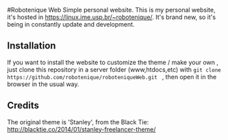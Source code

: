 #Robotenique Web
Simple personal website. This is my personal website, it's hosted in https://linux.ime.usp.br/~robotenique/. It's brand new, so it's being in constantly update and development.

## Installation
If you want to install the website to customize the theme / make your own , just clone this repository in a server folder (www,htdocs,etc) with `git clone https://github.com/robotenique/roboteniqueWeb.git ` , then open it in the browser in the usual way.
## Credits
The original theme is 'Stanley', from the Black Tie:  http://blacktie.co/2014/01/stanley-freelancer-theme/
